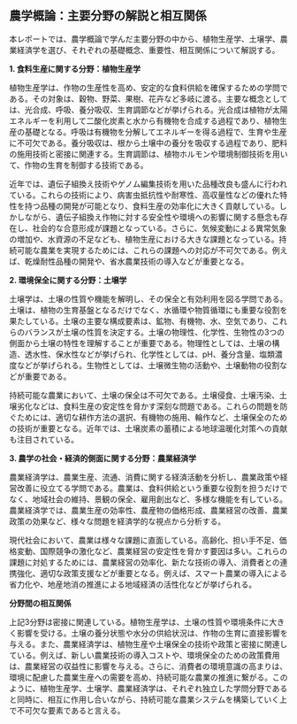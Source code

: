 ## 農学概論：主要分野の解説と相互関係

本レポートでは、農学概論で学んだ主要分野の中から、植物生産学、土壌学、農業経済学を選び、それぞれの基礎概念、重要性、相互関係について解説する。

**1. 食料生産に関する分野：植物生産学**

植物生産学は、作物の生産性を高め、安定的な食料供給を確保するための学問である。その対象は、穀物、野菜、果樹、花卉など多岐に渡る。主要な概念としては、光合成、呼吸、養分吸収、生育調節などが挙げられる。光合成は植物が太陽エネルギーを利用して二酸化炭素と水から有機物を合成する過程であり、植物生産の基礎となる。呼吸は有機物を分解してエネルギーを得る過程で、生育や生産に不可欠である。養分吸収は、根から土壌中の養分を吸収する過程であり、肥料の施用技術と密接に関連する。生育調節は、植物ホルモンや環境制御技術を用いて、作物の生育を制御する技術である。

近年では、遺伝子組換え技術やゲノム編集技術を用いた品種改良も盛んに行われている。これらの技術により、病害虫抵抗性や耐寒性、高収量性などの優れた特性を持つ品種の開発が可能となり、食料生産の効率化に大きく貢献している。しかしながら、遺伝子組換え作物に対する安全性や環境への影響に関する懸念も存在し、社会的な合意形成が課題となっている。さらに、気候変動による異常気象の増加や、水資源の不足なども、植物生産における大きな課題となっている。持続可能な農業を実現するためには、これらの課題への対応が不可欠である。例えば、乾燥耐性品種の開発や、省水農業技術の導入などが重要となる。


**2. 環境保全に関する分野：土壌学**

土壌学は、土壌の性質や機能を解明し、その保全と有効利用を図る学問である。土壌は、植物の生育基盤となるだけでなく、水循環や物質循環にも重要な役割を果たしている。土壌の主要な構成要素は、鉱物、有機物、水、空気であり、これらのバランスが土壌の性質を決定する。土壌の物理性、化学性、生物性の3つの側面から土壌の特性を理解することが重要である。物理性としては、土壌の構造、透水性、保水性などが挙げられ、化学性としては、pH、養分含量、塩類濃度などが挙げられる。生物性としては、土壌微生物の活動や、土壌動物の役割などが重要である。

持続可能な農業において、土壌の保全は不可欠である。土壌侵食、土壌汚染、土壌劣化などは、食料生産の安定性を脅かす深刻な問題である。これらの問題を防ぐためには、適切な耕作方法の選択、有機物の施用、輪作など、土壌保全のための技術が重要となる。近年では、土壌炭素の蓄積による地球温暖化対策への貢献も注目されている。


**3. 農学の社会・経済的側面に関する分野：農業経済学**

農業経済学は、農業生産、流通、消費に関する経済活動を分析し、農業政策や経営改善に役立てる学問である。農業は、食料供給という重要な役割を担うだけでなく、地域社会の維持、景観の保全、雇用創出など、多様な機能を有している。農業経済学では、農業生産の効率性、農産物の価格形成、農業経営の改善、農業政策の効果など、様々な問題を経済学的な視点から分析する。

現代社会において、農業は様々な課題に直面している。高齢化、担い手不足、価格変動、国際競争の激化など、農業経営の安定性を脅かす要因は多い。これらの課題に対処するためには、農業経営の効率化、新たな技術の導入、消費者との連携強化、適切な政策支援などが重要となる。例えば、スマート農業の導入による省力化や、地産地消の推進による地域経済の活性化などが挙げられる。


**分野間の相互関係**

上記3分野は密接に関連している。植物生産学は、土壌の性質や環境条件に大きく影響を受ける。土壌の養分状態や水分の供給状況は、作物の生育に直接影響を与える。また、農業経済学は、植物生産や土壌保全の技術や政策と密接に関連している。例えば、新しい農業技術の導入コストや、環境保全のための政策費用は、農業経営の収益性に影響を与える。さらに、消費者の環境意識の高まりは、環境に配慮した農業生産への需要を高め、持続可能な農業の推進に繋がる。このように、植物生産学、土壌学、農業経済学は、それぞれ独立した学問分野であると同時に、相互に作用し合いながら、持続可能な農業システムを構築していく上で不可欠な要素であると言える。
